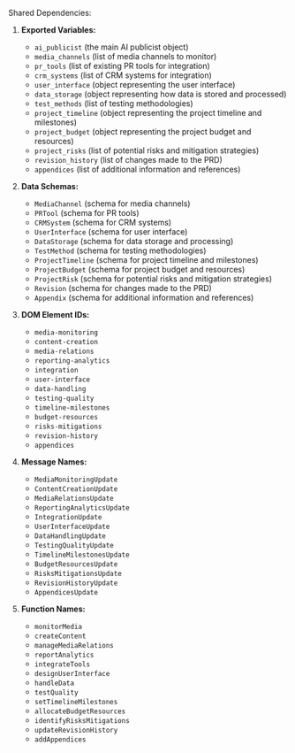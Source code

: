 Shared Dependencies:

1. **Exported Variables:** 
   - `ai_publicist` (the main AI publicist object)
   - `media_channels` (list of media channels to monitor)
   - `pr_tools` (list of existing PR tools for integration)
   - `crm_systems` (list of CRM systems for integration)
   - `user_interface` (object representing the user interface)
   - `data_storage` (object representing how data is stored and processed)
   - `test_methods` (list of testing methodologies)
   - `project_timeline` (object representing the project timeline and milestones)
   - `project_budget` (object representing the project budget and resources)
   - `project_risks` (list of potential risks and mitigation strategies)
   - `revision_history` (list of changes made to the PRD)
   - `appendices` (list of additional information and references)

2. **Data Schemas:** 
   - `MediaChannel` (schema for media channels)
   - `PRTool` (schema for PR tools)
   - `CRMSystem` (schema for CRM systems)
   - `UserInterface` (schema for user interface)
   - `DataStorage` (schema for data storage and processing)
   - `TestMethod` (schema for testing methodologies)
   - `ProjectTimeline` (schema for project timeline and milestones)
   - `ProjectBudget` (schema for project budget and resources)
   - `ProjectRisk` (schema for potential risks and mitigation strategies)
   - `Revision` (schema for changes made to the PRD)
   - `Appendix` (schema for additional information and references)

3. **DOM Element IDs:** 
   - `media-monitoring`
   - `content-creation`
   - `media-relations`
   - `reporting-analytics`
   - `integration`
   - `user-interface`
   - `data-handling`
   - `testing-quality`
   - `timeline-milestones`
   - `budget-resources`
   - `risks-mitigations`
   - `revision-history`
   - `appendices`

4. **Message Names:** 
   - `MediaMonitoringUpdate`
   - `ContentCreationUpdate`
   - `MediaRelationsUpdate`
   - `ReportingAnalyticsUpdate`
   - `IntegrationUpdate`
   - `UserInterfaceUpdate`
   - `DataHandlingUpdate`
   - `TestingQualityUpdate`
   - `TimelineMilestonesUpdate`
   - `BudgetResourcesUpdate`
   - `RisksMitigationsUpdate`
   - `RevisionHistoryUpdate`
   - `AppendicesUpdate`

5. **Function Names:** 
   - `monitorMedia`
   - `createContent`
   - `manageMediaRelations`
   - `reportAnalytics`
   - `integrateTools`
   - `designUserInterface`
   - `handleData`
   - `testQuality`
   - `setTimelineMilestones`
   - `allocateBudgetResources`
   - `identifyRisksMitigations`
   - `updateRevisionHistory`
   - `addAppendices`